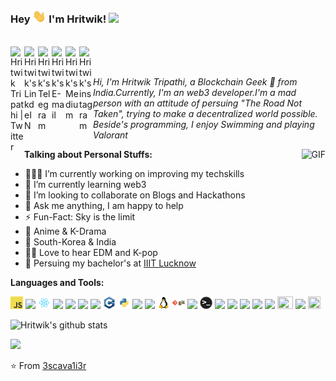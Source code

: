 ### Hey <img width="22" src="https://github.com/viral-sangani/viral-sangani/blob/master/Assets/Hi.gif" /> I'm Hritwik! <img width="35" src="https://siasky.net/DADVJXKnQMUnDXegHC7sj4NEBiEVVFcJkyEtUZ8P75oEwg" />
<br />
<span>
 <a href="https://twitter.com/Escavalier99">
  <img align="left" alt="Hritwik Tripathi | Twitter" width="22px" src="https://cdn.jsdelivr.net/npm/simple-icons@v3/icons/twitter.svg" />
  
</a>
<a href="https://www.linkedin.com/in/hritwik-tripathi-a936a2196//">
  <img align="left" alt="Hritwik's LinkdeIN" width="22px" src="https://cdn.jsdelivr.net/npm/simple-icons@v3/icons/linkedin.svg" />
</a>
<a href="https://t.me/Escavalier_99">
  <img align="left" alt="Hritwik's Telegram" width="22px" src="https://cdn.jsdelivr.net/npm/simple-icons@v3/icons/telegram.svg" />
</a>
<a href="mailto:tripathi.hritwik@gmail.com/">
  <img align="left" alt="Hritwik's E-mail" width="22px" src="https://cdn.jsdelivr.net/npm/simple-icons@3.2.0/icons/gmail.svg" />
</a>
<a href="https://medium.com/@3scava1i3r">
  <img align="left" alt="Hritwik's Medium" width="22px" src="https://cdn.jsdelivr.net/npm/simple-icons@3.2.0/icons/medium.svg" />
</a>
<a href="https://www.instagram.com/escavalier99">
  <img align="left" alt="Hritwik's instagram" width="22px" src="https://cdn.jsdelivr.net/npm/simple-icons@v3/icons/instagram.svg" />
</a>
<span>
  
<br />
<br />

<i>Hi, I'm Hritwik Tripathi, a Blockchain Geek 🚀 from India.Currently, I'm an web3 developer.I'm a mad person with an attitude of persuing "The Road Not Taken", trying to make a decentralized world possible. Beside's programming, I enjoy Swimming and playing Valorant</i>


<img align="right" alt="GIF" src="https://s-media-cache-ak0.pinimg.com/originals/5c/d6/3f/5cd63fd3b407ff02bb89d342741b452d.gif" />


**Talking about Personal Stuffs:**

- 👨🏽‍💻 I’m currently working on improving my techskills
- 🌱 I’m currently learning web3
- 👯 I’m looking to collaborate on Blogs and Hackathons
- 💬 Ask me anything, I am happy to help
- ⚡️ Fun-Fact: Sky is the limit
- 🧡 Anime & K-Drama
- 💖 South-Korea & India
- 🤟🏻 Love to hear EDM and K-pop
- 🏫 Persuing my bachelor's at <a href="https://iiitl.ac.in/">IIIT Lucknow</a>
 
 
**Languages and Tools:**  

<code><img height="20" src="https://raw.githubusercontent.com/github/explore/80688e429a7d4ef2fca1e82350fe8e3517d3494d/topics/javascript/javascript.png"></code>
<code><img height="20" src="https://external-content.duckduckgo.com/iu/?u=https%3A%2F%2Ftse1.mm.bing.net%2Fth%3Fid%3DOIP.SFQjDynGjnR_XTIvDaYwBgHaHa%26pid%3DApi&f=1"></code>
<code><img height="20" src="https://raw.githubusercontent.com/github/explore/80688e429a7d4ef2fca1e82350fe8e3517d3494d/topics/react-native/react-native.png"></code>
<code><img height="20" src="https://external-content.duckduckgo.com/iu/?u=https%3A%2F%2Ftse1.mm.bing.net%2Fth%3Fid%3DOIP.bI8KDjd8-nDvzTX_Uok7FwHaHa%26pid%3DApi&f=1"></code>
<code><img height="20" src="https://external-content.duckduckgo.com/iu/?u=https%3A%2F%2Ftse1.mm.bing.net%2Fth%3Fid%3DOIP.FulerPSf6CnOQcQ_Vo4KcQHaG2%26pid%3DApi&f=1"></code>
<code><img height="20" src="https://external-content.duckduckgo.com/iu/?u=https%3A%2F%2Ftse1.mm.bing.net%2Fth%3Fid%3DOIP.7D5uM_zPzVpXQMoruEzRPAHaKc%26pid%3DApi&f=1"></code>
<code><img height="20" src="https://external-content.duckduckgo.com/iu/?u=https%3A%2F%2Ftse3.mm.bing.net%2Fth%3Fid%3DOIP.xQCjgB2DVqhtqGoGw9E6TQHaHa%26pid%3DApi&f=1"></code>
<code><img height="20" src="https://raw.githubusercontent.com/github/explore/80688e429a7d4ef2fca1e82350fe8e3517d3494d/topics/cpp/cpp.png"></code>
<code><img height="20" src="https://raw.githubusercontent.com/github/explore/80688e429a7d4ef2fca1e82350fe8e3517d3494d/topics/python/python.png"></code>
<code><img height="20" src="https://img.icons8.com/nolan/64/ethereum.png"></code>
<code><img height="20" src="https://external-content.duckduckgo.com/iu/?u=https%3A%2F%2Ftse1.mm.bing.net%2Fth%3Fid%3DOIP.Q4qu3UfPuHdzSYKp1mVRCAHaHa%26pid%3DApi&f=1"></code>
<code><img height="20" src="https://raw.githubusercontent.com/github/explore/80688e429a7d4ef2fca1e82350fe8e3517d3494d/topics/linux/linux.png"></code>
<code><img height="20" src="https://raw.githubusercontent.com/github/explore/80688e429a7d4ef2fca1e82350fe8e3517d3494d/topics/git/git.png"></code>
<code><img height="20" src="https://user-images.githubusercontent.com/10379994/31985754-c56b8dba-b998-11e7-9705-a7f984433049.png"></code>
<code><img height="20" src="https://raw.githubusercontent.com/github/explore/80688e429a7d4ef2fca1e82350fe8e3517d3494d/topics/terminal/terminal.png"></code>
<code><img height="20" src="https://raw.githubusercontent.com/ethereum/remix-ide/master/favicon.ico"></code> 
<code><img height="20" src="https://pbs.twimg.com/profile_images/1317925773425168384/XQkaoFRg_400x400.jpg"></code> 
<code><img height="20" src="https://img.icons8.com/color/48/000000/graphql.png"></code> 
<code><img height="20" src="https://img.icons8.com/color/48/000000/sass.png"></code> 
<code><img height="20" src="https://img.icons8.com/color/48/000000/bootstrap.png"></code> 
<code><img height="20" width="25" src="https://cms-assets.tutsplus.com/uploads/users/34/posts/29738/preview_image/nodejs-expressjs.jpg"></code> 
<code><img height="20" src="https://external-content.duckduckgo.com/iu/?u=https%3A%2F%2Ftse2.mm.bing.net%2Fth%3Fid%3DOIP.bc9pmTiyKR0WNPka2w3e0QHaHa%26pid%3DApi&f=1"></code> 
<code><img height="20" width="20" src="https://external-content.duckduckgo.com/iu/?u=https%3A%2F%2Ftse1.mm.bing.net%2Fth%3Fid%3DOIP.rS4KZd9HPEr1WtjJaZu_2AHaD7%26pid%3DApi&f=1"></code> 

 
 
![Hritwik's github stats](https://github-readme-stats.vercel.app/api?username=3scava1i3r&show_icons=true&title_color=fff&icon_color=79ff97&text_color=9f9f9f&bg_color=151515)
 
 
 
![](https://komarev.com/ghpvc/?username=3scava1i3r)

 ⭐️ From [3scava1i3r](https://github.com/3scava1i3r)
